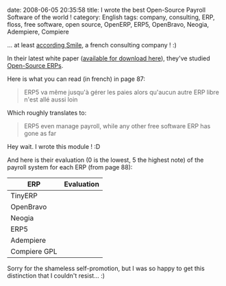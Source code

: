 date: 2008-06-05 20:35:58
title: I wrote the best Open-Source Payroll Software of the world !
category: English
tags: company, consulting, ERP, floss, free software, open source, OpenERP, ERP5, OpenBravo, Neogia, Adempiere, Compiere

... at least [according Smile](http://www.smile.fr), a french consulting company ! :)

In their latest white paper ([available for download here](http://www.smile.fr/Livres-blancs/ERP-et-decisionnel/ERP-open-source)), they've studied [Open-Source ERPs](http://en.wikipedia.org/wiki/Category:Free_ERP_software).

Here is what you can read (in french) in page 87:

> ERP5 va même jusqu'à gérer les paies alors qu'aucun autre ERP libre n'est allé aussi loin

Which roughly translates to:

> ERP5 even manage payroll, while any other free software ERP has gone as far

Hey wait. I wrote this module ! :D

And here is their evaluation (0 is the lowest, 5 the highest note) of the payroll system for each ERP (from page 88):

ERP | Evaluation
--- | ---
TinyERP | <i class="icon-star"></i> <i class="icon-star-empty"></i> <i class="icon-star-empty"></i> <i class="icon-star-empty"></i> <i class="icon-star-empty"></i>
OpenBravo | <i class="icon-star-empty"></i> <i class="icon-star-empty"></i> <i class="icon-star-empty"></i> <i class="icon-star-empty"></i> <i class="icon-star-empty"></i>
Neogia | <i class="icon-star-empty"></i> <i class="icon-star-empty"></i> <i class="icon-star-empty"></i> <i class="icon-star-empty"></i> <i class="icon-star-empty"></i>
ERP5 | <i class="icon-star"></i> <i class="icon-star"></i> <i class="icon-star"></i> <i class="icon-star"></i> <i class="icon-star-empty"></i>
Adempiere | <i class="icon-star-empty"></i> <i class="icon-star-empty"></i> <i class="icon-star-empty"></i> <i class="icon-star-empty"></i> <i class="icon-star-empty"></i>
Compiere GPL | <i class="icon-star-empty"></i> <i class="icon-star-empty"></i> <i class="icon-star-empty"></i> <i class="icon-star-empty"></i> <i class="icon-star-empty"></i>

Sorry for the shameless self-promotion, but I was so happy to get this distinction that I couldn't resist... :)

